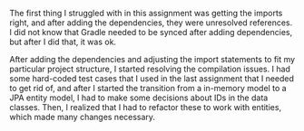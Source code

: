 
The first thing I struggled with in this assignment was getting the imports right, and after adding the dependencies, they were unresolved references. I did not know that Gradle needed to be synced after adding dependencies, but after I did that, it was ok. 

After adding the dependencies and adjusting the import statements to fit my particular project structure, I started resolving the compilation issues. I had some hard-coded test cases that I used in the last assignment that I needed to get rid of, and after I started the transition from a in-memory model to a JPA entity model, I had to make some decisions about IDs in the data classes. Then, I realized that I had to refactor these to work with entities, which made many changes necessary. 

